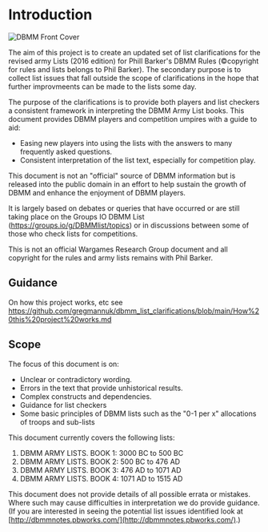# Introduction

![DBMM Front Cover](https://user-images.githubusercontent.com/76245811/103281751-9dd36e00-49cb-11eb-8dc4-5bc158a911d2.png)

The aim of this project is to create an updated set of list clarifications for the revised army Lists (2016 edition) for Phill Barker's DBMM Rules (©copyright for rules and lists belongs to Phil Barker). The secondary purpose is to collect list issues that fall outside the scope of clarifications in the hope that further improvmeents can be made to the lists some day. 

The purpose of the clarifications is to provide both players and list checkers a consistent framework in interpreting the DBMM Army List books. This document provides DBMM players and competition umpires with a guide to aid:

- Easing new players into using the lists with the answers to many frequently asked questions.
- Consistent interpretation of the list text, especially for competition play.

This document is not an &quot;official&quot; source of DBMM information but is released into the public domain in an effort to help sustain the growth of DBMM and enhance the enjoyment of DBMM players.

It is largely based on debates or queries that have occurred or are still taking place on the Groups IO DBMM List (https://groups.io/g/DBMMlist/topics) or in discussions between some of those who check lists for competitions.

This is not an official Wargames Research Group document and all copyright for the rules and army lists remains with Phil Barker.

## Guidance
On how this project works, etc see https://github.com/gregmannuk/dbmm_list_clarifications/blob/main/How%20this%20project%20works.md

## Scope

The focus of this document is on:

- Unclear or contradictory wording.
- Errors in the text that provide unhistorical results.
- Complex constructs and dependencies.
- Guidance for list checkers
- Some basic principles of DBMM lists such as the &quot;0-1 per x&quot; allocations of troops and sub-lists

This document currently covers the following lists:

1. DBMM ARMY LISTS. BOOK 1: 3000 BC to 500 BC
2. DBMM ARMY LISTS. BOOK 2: 500 BC to 476 AD
3. DBMM ARMY LISTS. BOOK 3: 476 AD to 1071 AD
4. DBMM ARMY LISTS. BOOK 4: 1071 AD to 1515 AD

This document does not provide details of all possible errata or mistakes. Where such may cause difficulties in interpretation we do provide guidance. (If you are interested in seeing the potential list issues identified look at [http://dbmmnotes.pbworks.com/](http://dbmmnotes.pbworks.com/).)
